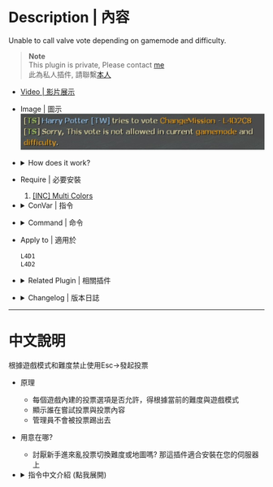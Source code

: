 # Description | 內容
Unable to call valve vote depending on gamemode and difficulty.

> __Note__ <br/>
This plugin is private, Please contact [me](https://github.com/fbef0102/Game-Private_Plugin#私人插件列表-private-plugins-list)<br/>
此為私人插件, 請聯繫[本人](https://github.com/fbef0102/Game-Private_Plugin#私人插件列表-private-plugins-list)

* [Video | 影片展示](https://youtu.be/SLV-CqriK8k)

* Image | 圖示
	<br/>![l4d_vote_block_1](image/l4d_vote_block_1.jpg)

* <details><summary>How does it work?</summary>

	* When idiot player tries to call valve vote to change difficulty or change map, block the vote and display message
    * Admin is immune of being kicked
</details>

* Require | 必要安裝
	1. [[INC] Multi Colors](https://github.com/fbef0102/L4D1_2-Plugins/releases/tag/Multi-Colors)

* <details><summary>ConVar | 指令</summary>

    * cfg/sourcemod/l4d_vote_block.cfg
        ```php
        // 0=Plugin off, 1=Plugin on.
        l4d_vote_block_allow "1"

        // If 1, allow spectator to call vote.
        l4d_vote_block_allow_spectator "0"

        // Turn on vote 'Return to Lobby' in these game modes. -1: Block All, 0=Allow All, 1=Coop/Realism, 2=Survival, 4=Versus, 8=Scavenge. Add numbers together.
        l4d_vote_block_modes_tog_returntolobby "0"

        // Turn on vote 'Return to Lobby' in these difficulty. -1: Block All, 0=Allow All, 1=Easy, 2=Normal, 4=Hard, 8=Impossible. Add numbers together. (Only check difficulty in Coop/Realism)
        l4d_vote_block_difficulty_tog_returntolobby "0"

        // Turn on vote 'Restart Game' in these game modes. -1: Block All, 0=Allow All, 1=Coop/Realism, 2=Survival, 4=Versus, 8=Scavenge. Add numbers together.
        l4d_vote_block_modes_tog_restartgame "0"

        // Turn on vote 'Restart Game' in these difficulty. -1: Block All, 0=Allow All, 1=Easy, 2=Normal, 4=Hard, 8=Impossible. Add numbers together. (Only check difficulty in Coop/Realism)
        l4d_vote_block_difficulty_tog_restartgame "0"

        // Turn on vote 'Change Difficulty' in these game modes. -1: Block All, 0=Allow All, 1=Coop/Realism, 2=Survival, 4=Versus, 8=Scavenge. Add numbers together.
        l4d_vote_block_modes_tog_changedifficulty "0"

        // Turn on vote 'Change Difficulty' in these difficulty. -1: Block All, 0=Allow All, 1=Easy, 2=Normal, 4=Hard, 8=Impossible. Add numbers together. (Only check difficulty in Coop/Realism)
        l4d_vote_block_difficulty_tog_changedifficulty "0"

        // Turn on vote 'Change Mission' in these game modes. -1: Block All, 0=Allow All, 1=Coop/Realism, 2=Survival, 4=Versus, 8=Scavenge. Add numbers together.
        l4d_vote_block_modes_tog_changemission "0"

        // Turn on vote 'Change Mission' in these difficulty. -1: Block All, 0=Allow All, 1=Easy, 2=Normal, 4=Hard, 8=Impossible. Add numbers together. (Only check difficulty in Coop/Realism)
        l4d_vote_block_difficulty_tog_changemission "0"

        // Turn on vote 'Change Chapter' in these game modes. -1: Block All, 0=Allow All, 1=Coop/Realism, 2=Survival, 4=Versus, 8=Scavenge. Add numbers together.
        l4d_vote_block_modes_tog_changechapter "0"

        // Turn on vote 'Change Chapter' in these difficulty. -1: Block All, 0=Allow All, 1=Easy, 2=Normal, 4=Hard, 8=Impossible. Add numbers together. (Only check difficulty in Coop/Realism)
        l4d_vote_block_difficulty_tog_changechapter "0"

        // Turn on vote 'Change Alltalk' in these game modes. -1: Block All, 0=Allow All, 1=Coop/Realism, 2=Survival, 4=Versus, 8=Scavenge. Add numbers together.
        l4d_vote_block_modes_tog_changealltalk "0"

        // Turn on vote 'Change Alltalk' in these difficulty. -1: Block All, 0=Allow All, 1=Easy, 2=Normal, 4=Hard, 8=Impossible. Add numbers together. (Only check difficulty in Coop/Realism)
        l4d_vote_block_difficulty_tog_changealltalk "0"

        // Turn on vote 'Kick' in these game modes. -1: Block All, 0=Allow All, 1=Coop/Realism, 2=Survival, 4=Versus, 8=Scavenge. Add numbers together.
        l4d_vote_block_modes_tog_kick "0"

        // Turn on vote 'Kick' in these difficulty. -1: Block All, 0=Allow All, 1=Easy, 2=Normal, 4=Hard, 8=Impossible. Add numbers together. (Only check difficulty in Coop/Realism)
        l4d_vote_block_difficulty_tog_kick "0"

        // Players with these flags have immune of being kicked by vote. (Empty = Everyone, -1: Nobody)
        l4d_vote_block_kick_immune_flag "z"
        ```
</details>

* <details><summary>Command | 命令</summary>
    
    None
</details>

* Apply to | 適用於
    ```
    L4D1
    L4D2
    ```

* <details><summary>Related Plugin | 相關插件</summary>

	1. [kickthevoter](/Plugin_插件/Anti_Griefer_防惡意路人/kickthevoter): Make It So The Person Calling The Vote Gets Kicked!
		> 使用Esc->發起投票的人將會被反踢出去伺服器
</details>

* <details><summary>Changelog | 版本日誌</summary>

    * v1.2 (2024-2-21)
        * Update cvars

    * v1.1 (2023-09-06)
        * Admin kick immune

    * v1.0
	    * Initial Release
</details>

- - - -
# 中文說明
根據遊戲模式和難度禁止使用Esc->發起投票

* 原理
    * 每個遊戲內建的投票選項是否允許，得根據當前的難度與遊戲模式
    * 顯示誰在嘗試投票與投票內容
    * 管理員不會被投票踢出去

* 用意在哪?
    * 討厭新手進來亂投票切換難度或地圖嗎? 那這插件適合安裝在您的伺服器上

* <details><summary>指令中文介紹 (點我展開)</summary>

    * cfg/sourcemod/l4d_vote_block.cfg
        ```php
        // 0=關閉插件, 1=啟動插件
        l4d_vote_block_allow "1"

        // 為1時，允許觀眾使用Esc->投票功能。
        l4d_vote_block_allow_spectator "0"

        // 在那些遊戲模式中啟用投票『返回大廳』，-1: 不允許, 0=全部、1=戰役/寫實、2=生存、4=對抗、8=清道夫，將數字相加。
        l4d_vote_block_modes_tog_returntolobby "0"

        // 在那些遊戲難度中啟用投票『返回大廳』，-1: 不允許, 0=全部、1=簡單、2=一般、4=進階、8=專家，將數字相加(僅在 戰役/寫實中檢查難度)。
        l4d_vote_block_difficulty_tog_returntolobby "0"

        // 在那些遊戲模式中啟用投票『重新開始戰役/章節』，-1: 不允許, 0=全部、1=戰役/寫實、2=生存、4=對抗、8=清道夫，將數字相加。
        l4d_vote_block_modes_tog_restartgame "0"

        // 在那些遊戲難度中啟用投票『重新開始戰役/章節』，-1: 不允許, 0=全部、1=簡單、2=一般、4=進階、8=專家，將數字相加(僅在 戰役/寫實中檢查難度)。
        l4d_vote_block_difficulty_tog_restartgame "0"

        // 在那些遊戲模式中啟用投票『變更難度』，-1: 不允許, 0=全部、1=戰役/寫實、2=生存、4=對抗、8=清道夫，將數字相加。
        l4d_vote_block_modes_tog_changedifficulty "0"

        // 在那些遊戲難度中啟用投票『變更難度』，-1: 不允許, 0=全部、1=簡單、2=一般、4=進階、8=專家，將數字相加(僅在 戰役/寫實中檢查難度)。
        l4d_vote_block_difficulty_tog_changedifficulty "0"

        // 在那些遊戲模式中啟用投票『開始新戰役』，-1: 不允許, 0=全部、1=戰役/寫實、2=生存、4=對抗、8=清道夫，將數字相加。
        l4d_vote_block_modes_tog_changemission "0"

        // 在那些遊戲難度中啟用投票『開始新戰役』，-1: 不允許, 0=全部、1=簡單、2=一般、4=進階、8=專家，將數字相加(僅在 戰役/寫實中檢查難度)。
        l4d_vote_block_difficulty_tog_changemission "0"

        // 在那些遊戲模式中啟用投票『選擇戰役章節』，-1: 不允許, 0=全部、1=戰役/寫實、2=生存、4=對抗、8=清道夫，將數字相加。
        l4d_vote_block_modes_tog_changechapter "0"

        // 在那些遊戲難度中啟用投票『選擇戰役章節』，-1: 不允許, 0=全部、1=簡單、2=一般、4=進階、8=專家，將數字相加(僅在 戰役/寫實中檢查難度)。
        l4d_vote_block_difficulty_tog_changechapter "0"

        // 在那些遊戲模式中啟用投票『更變為全體交談』，-1: 不允許, 0=全部、1=戰役/寫實、2=生存、4=對抗、8=清道夫，將數字相加。
        l4d_vote_block_modes_tog_changealltalk "0"

        // 在那些遊戲難度中啟用投票『更變為全體交談』，-1: 不允許, 0=全部、1=簡單、2=一般、4=進階、8=專家，將數字相加(僅在 戰役/寫實中檢查難度)。
        l4d_vote_block_difficulty_tog_changealltalk "0"

        // 在那些遊戲模式中啟用投票『踢掉玩家』，-1: 不允許, 0=全部、1=戰役/寫實、2=生存、4=對抗、8=清道夫，將數字相加。
        l4d_vote_block_modes_tog_kick "0"

        // 在那些遊戲難度中啟用投票『踢掉玩家』，-1: 不允許, 0=全部、1=簡單、2=一般、4=進階、8=專家，將數字相加(僅在 戰役/寫實中檢查難度)。
        l4d_vote_block_difficulty_tog_kick "0"

        // 投票『踢掉玩家』選項裡，擁有這些權限的玩家不會被踢 (留白 = 所有人都不可以被踢, -1: 任何人都可以被踢)
        l4d_vote_block_kick_immune_flag "z"
        ```
</details>



